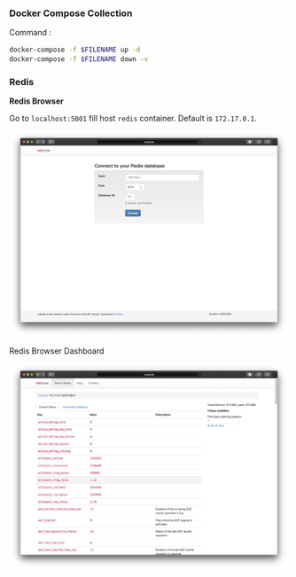 ### Docker Compose Collection

Command :
```bash
docker-compose -f $FILENAME up -d
docker-compose -f $FILENAME down -v
```

### Redis

**Redis Browser**

Go to `localhost:5001` fill host `redis` container. Default is `172.17.0.1`.

![Redis Browser](images/redis1.png)

Redis Browser Dashboard

![Redis Browser Dashboard](images/redis2.png)
